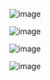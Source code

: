 ![image](https://github.com/today-tech-95/elevate-frontend/assets/59208992/d66eef3b-0c04-4a8e-99c7-52877997d70d)

![image](https://github.com/today-tech-95/elevate-frontend/assets/59208992/cfdfb0db-a46e-411a-b98e-e7c2cea0ada9)

![image](https://github.com/today-tech-95/elevate-frontend/assets/59208992/e8d17ace-caa6-4d07-b143-19282d6bcda8)

![image](https://github.com/today-tech-95/elevate-frontend/assets/59208992/bcc34672-4d12-433f-b9d1-d7c32d4b1298)


